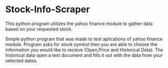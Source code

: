 # Stock-Info-Scraper
This python program utilizes the yahoo finance module to gather data based on your requested stock.

Simple python program that was made to test aplications of yahoo finance module. Program asks for stock symbol then you are
able to choose the information you would like to recieve (Open,Price and Historical Data). The historical data open a text
document and fills it out with the data from your selected dates.
